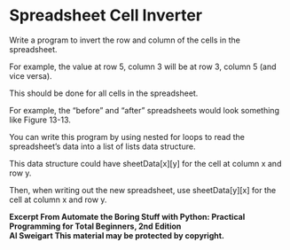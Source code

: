 
# Spreadsheet Cell Inverter

Write a program to invert the row and column of the cells in the spreadsheet. 

For example, the value at row 5, column 3 will be at row 3, column 5 (and vice versa). 

This should be done for all cells in the spreadsheet. 

For example, the “before” and “after” spreadsheets would look something like Figure 13-13.

You can write this program by using nested for loops to read the spreadsheet’s data into a list of lists data structure. 

This data structure could have sheetData\[x][y] for the cell at column x and row y. 

Then, when writing out the new spreadsheet, use sheetData\[y][x] for the cell at column x and row y.

**Excerpt From Automate the Boring Stuff with Python: Practical Programming for Total Beginners, 2nd Edition  
Al Sweigart
This material may be protected by copyright.**